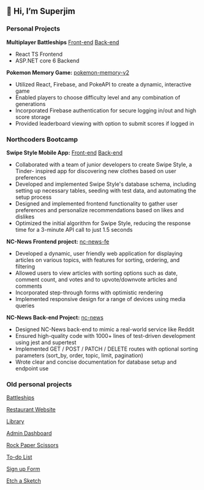 ## 👋 Hi, I’m Superjim

### Personal Projects

__Multiplayer Battleships__ [Front-end](https://github.com/Superjim/BattleshipsFrontend) [Back-end](https://github.com/Superjim/BattleshipsBackend)
- React TS Frontend
- ASP.NET core 6 Backend


__Pokemon Memory Game:__ [ pokemon-memory-v2](https://github.com/Superjim/pokemon-memory-v2)
- Utilized React, Firebase, and PokeAPI to create a dynamic, interactive game
- Enabled players to choose difficulty level and any combination of generations
- Incorporated Firebase authentication for secure logging in/out and high score storage
- Provided leaderboard viewing with option to submit scores if logged in

### Northcoders Bootcamp

__Swipe Style Mobile App:__ [Front-end](https://github.com/Cam-Bloom/Swipe-Style) [Back-end](https://github.com/Superjim/clothes-backend)
- Collaborated with a team of junior developers to create Swipe Style, a Tinder-
inspired app for discovering new clothes based on user preferences
- Developed and implemented Swipe Style's database schema, including setting
up necessary tables, seeding with test data, and automating the setup process
- Designed and implemented frontend functionality to gather user preferences
and personalize recommendations based on likes and dislikes
- Optimized the initial algorithm for Swipe Style, reducing the response time for a
3-minute API call to just 1.5 seconds

__NC-News Frontend project:__ [nc-news-fe](https://github.com/Superjim/nc-news-fe)
- Developed a dynamic, user friendly web application for displaying articles on various topics, with features for sorting, ordering, and filtering 
- Allowed users to view articles with sorting options such as date, comment count, and votes and to upvote/downvote articles and comments
- Incorporated step-through forms with optimistic rendering
- Implemented responsive design for a range of devices using media queries

__NC-News Back-end Project:__ [nc-news](https://github.com/Superjim/nc-news)
- Designed NC-News back-end to mimic a real-world service like Reddit
- Ensured high-quality code with 1000+ lines of test-driven development using jest and supertest
- Implemented GET / POST / PATCH / DELETE routes with optional sorting parameters (sort_by, order, topic, limit, pagination)
- Wrote clear and concise documentation for database setup and endpoint use
    
### Old personal projects

[Battleships](https://github.com/Superjim/battleships-test)

[Restaurant Website](https://github.com/Superjim/Restaurant-Page)

[Library](https://github.com/Superjim/Library)

[Admin Dashboard](https://github.com/Superjim/Admin-Dashboard)

[Rock Paper Scissors](https://github.com/Superjim/RockPaperScissors)

[To-do List](https://github.com/Superjim/Todo-list)

[Sign up Form](https://github.com/Superjim/sign-up-form)

[Etch a Sketch](https://github.com/Superjim/Etch-a-Sketch)
